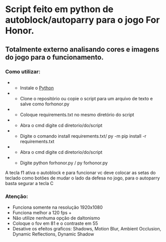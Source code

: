 # Script feito em python de autoblock/autoparry para o jogo For Honor. #

 ## Totalmente externo analisando cores e imagens do jogo para o funcionamento. ##
 
### Como utilizar: ###

* - Instale o [Python](https://www.python.org/downloads/)
* - Clone o repositório ou copie o script para um arquivo de texto e salve como forhonor.py
* - Coloque requirements.txt no mesmo diretório do script
* - Abra o cmd digite cd diretorio/do/script
* - Digite o comando install requirements.txt/ py -m pip install -r requirements.txt
* - Abra o cmd digite cd diretorio/do/script
* - Digite python forhonor.py / py forhonor.py


A tecla f1 ativa o autoblock e para funcionar vc deve colocar as setas do teclado como botões de mudar o lado da defesa no jogo, para o autoparry basta segurar a tecla C

### Atenção: ###

* Funciona somente na resolução 1920x1080
* Funciona melhor a 120 fps +
* Não utilize nenhuma opção de daltonismo
* Coloque o fov em 81 e o contraste em 55
* Desative os efeitos graficos: Shadows, Motion Blur, Ambient Occlusion, Dynamic Reflections, Dynamic Shadow

